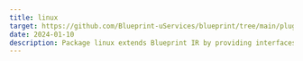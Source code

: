 ```yaml
---
title: linux
target: https://github.com/Blueprint-uServices/blueprint/tree/main/plugins/linux
date: 2024-01-10
description: Package linux extends Blueprint IR by providing interfaces used by other Blueprint plugins for deploying nodes as linux processes.## Index
---
```

